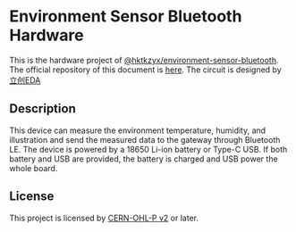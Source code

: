 # Environment Sensor Bluetooth Hardware

This is the hardware project of [@hktkzyx/environment-sensor-bluetooth](https://github.com/hktkzyx/environment-sensor-bluetooth/).
The official repository of this document is [here](https://github.com/hktkzyx/environment-sensor-bluetooth-hardware/).
The circuit is designed by [立创EDA](https://lceda.cn/)

## Description

This device can measure the environment temperature, humidity, and illustration
and send the measured data to the gateway through Bluetooth LE.
The device is powered by a 18650 Li-ion battery or Type-C USB.
If both battery and USB are provided, the battery is charged and USB power the whole board.

## License

This project is licensed by [CERN-OHL-P v2](https://ohwr.org/cern_ohl_p_v2.txt) or later.
